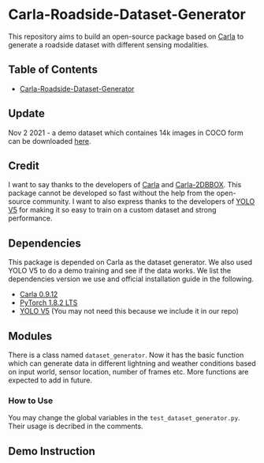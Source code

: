 # Carla-Roadside-Dataset-Generator
This repository aims to build an open-source package based on [Carla](https://carla.org/) to generate a roadside dataset with different sensing modalities.

## Table of Contents
- [Carla-Roadside-Dataset-Generator](#Carla-Roadside-Dataset-Generator)

## Update
Nov 2 2021 - a demo dataset which containes 14k images in COCO form can be downloaded [here](https://drive.google.com/file/d/1GH1iNbmMFFKhFslynpXsFe9sIMqII-XK/view?usp=sharing).

## Credit
I want to say thanks to the developers of [Carla](https://carla.org/) and [Carla-2DBBOX](https://github.com/MukhlasAdib/CARLA-2DBBox). This package cannot be developed so fast without the help from the open-source community. I want to also express thanks to the developers of [YOLO V5](https://github.com/ultralytics/yolov5) for making it so easy to train on a custom dataset and strong performance.

## Dependencies
This package is depended on Carla as the dataset generator. We also used YOLO V5 to do a demo training and see if the data works. We list the dependencies version we use and official installation guide in the following.
* [Carla 0.9.12](https://github.com/carla-simulator/carla/releases/tag/0.9.12)
* [PyTorch 1.8.2 LTS](https://pytorch.org/get-started/locally/)
* [YOLO V5](https://github.com/ultralytics/yolov5) (You may not need this because we include it in our repo)

## Modules
There is a class named `dataset_generator`. Now it has the basic function which can generate data in different lightning and weather conditions based on input world, sensor location, number of frames etc. More functions are expected to add in future.

### How to Use
You may change the global variables in the `test_dataset_generator.py`. Their usage is decribed in the comments.

## Demo Instruction
